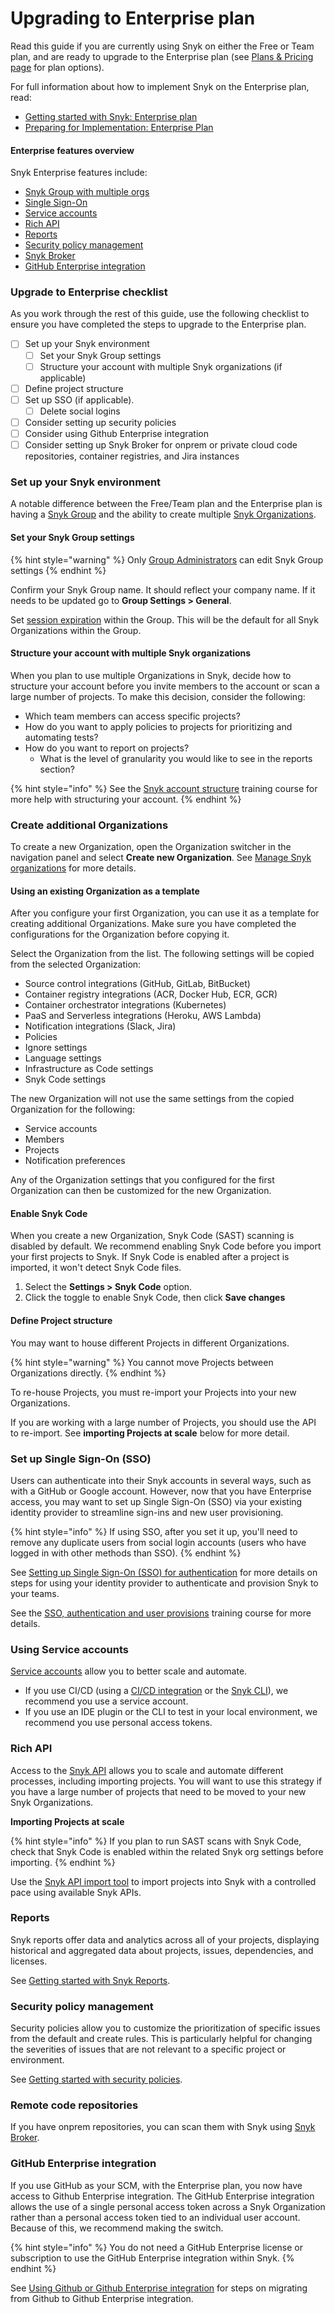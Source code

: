 # Upgrading to Enterprise plan

Read this guide if you are currently using Snyk on either the Free or Team plan, and are ready to upgrade to the Enterprise plan (see [Plans & Pricing page](https://snyk.io/plans/?utm\_medium=Paid-Search\&utm\_source=google\&utm\_campaign=GS\_SN:\_Brand\&utm\_content=BR\_Pricing\&utm\_term=synk%20price\&gclid=Cj0KCQiA\_bieBhDSARIsADU4zLf8Dvv9pa39ofNqQLTd35KUjmfOTABUAGFImlAYnn2P\_f\_HcJtD4ksaAvsgEALw\_wcB) for plan options).

For full information about how to implement Snyk on the Enterprise plan, read:

* [Getting started with Snyk: Enterprise plan](getting-started-with-snyk-enterprise-plan.md)
* [Preparing for Implementation: Enterprise Plan](preparing-for-implementation-enterprise-plan.md)

#### Enterprise features overview

Snyk Enterprise features include:

* [Snyk Group with multiple orgs](../snyk-admin/managing-groups-and-organizations/whats-a-snyk-group.md)
* [Single Sign-On](../snyk-admin/setting-up-sso-for-authentication/)
* [Service accounts](../snyk-admin/service-accounts.md)
* [Rich API](../snyk-api-info/)
* [Reports](../manage-issues/snyk-reports/)
* [Security policy management](../manage-issues/security-policies/)
* [Snyk Broker](../snyk-admin/snyk-broker/)
* [GitHub Enterprise integration](../integrations/git-repository-scm-integrations/github-enterprise-integration.md)

### Upgrade to Enterprise checklist

As you work through the rest of this guide, use the following checklist to ensure you have completed the steps to upgrade to the Enterprise plan.

* [ ] Set up your Snyk environment
  * [ ] Set your Snyk Group settings
  * [ ] Structure your account with multiple Snyk organizations (if applicable)
* [ ] Define project structure
* [ ] Set up SSO (if applicable).
  * [ ] Delete social logins
* [ ] Consider setting up security policies
* [ ] Consider using Github Enterprise integration
* [ ] Consider setting up Snyk Broker for onprem or private cloud code repositories, container registries, and Jira instances

### Set up your Snyk environment

A notable difference between the Free/Team plan and the Enterprise plan is having a [Snyk Group](../snyk-admin/managing-groups-and-organizations/whats-a-snyk-group.md) and the ability to create multiple [Snyk Organizations](../snyk-admin/managing-groups-and-organizations/whats-a-snyk-organization.md).

#### Set your Snyk Group settings

{% hint style="warning" %}
Only [Group Administrators](../snyk-admin/managing-users-and-permissions/managing-permissions.md) can edit Snyk Group settings
{% endhint %}

Confirm your Snyk Group name. It should reflect your company name. If it needs to be updated go to **Group Settings > General**.

Set [session expiration](../snyk-admin/managing-users-and-permissions/session-length.md) within the Group. This will be the default for all Snyk Organizations within the Group.

#### Structure your account with multiple Snyk organizations

When you plan to use multiple Organizations in Snyk, decide how to structure your account before you invite members to the account or scan a large number of projects. To make this decision, consider the following:

* Which team members can access specific projects?
* How do you want to apply policies to projects for prioritizing and automating tests?
* How do you want to report on projects?
  * What is the level of granularity you would like to see in the reports section?

{% hint style="info" %}
See the [Snyk account structure](https://training.snyk.io/courses/snyk-account-structure) training course for more help with structuring your account.
{% endhint %}

### Create additional Organizations

To create a new Organization, open the Organization switcher in the navigation panel and select **Create new Organization**. See [Manage Snyk organizations](../snyk-admin/managing-groups-and-organizations/manage-snyk-organizations.md) for more details.

#### Using an existing Organization as a template

After you configure your first Organization, you can use it as a template for creating additional Organizations. Make sure you have completed the configurations for the Organization before copying it.

Select the Organization from the list. The following settings will be copied from the selected Organization:

* Source control integrations (GitHub, GitLab, BitBucket)
* Container registry integrations (ACR, Docker Hub, ECR, GCR)
* Container orchestrator integrations (Kubernetes)
* PaaS and Serverless integrations (Heroku, AWS Lambda)
* Notification integrations (Slack, Jira)
* Policies
* Ignore settings
* Language settings
* Infrastructure as Code settings
* Snyk Code settings

The new Organization will not use the same settings from the copied Organization for the following:

* Service accounts
* Members
* Projects
* Notification preferences

Any of the Organization settings that you configured for the first Organization can then be customized for the new Organization.

#### Enable Snyk Code

When you create a new Organization, Snyk Code (SAST) scanning is disabled by default. We recommend enabling Snyk Code before you import your first projects to Snyk. If Snyk Code is enabled after a project is imported, it won't detect Snyk Code files.

1. Select the **Settings > Snyk Code** option.
2. Click the toggle to enable Snyk Code, then click **Save changes**

#### Define Project structure

You may want to house different Projects in different Organizations.

{% hint style="warning" %}
You cannot move Projects between Organizations directly.
{% endhint %}

To re-house Projects, you must re-import your Projects into your new Organizations.

If you are working with a large number of Projects, you should use the API to re-import. See **importing Projects at scale** below for more detail.

### Set up Single Sign-On (SSO)

Users can authenticate into their Snyk accounts in several ways, such as with a GitHub or Google account. However, now that you have Enterprise access, you may want to set up Single Sign-On (SSO) via your existing identity provider to streamline sign-ins and new user provisioning.

{% hint style="info" %}
If using SSO, after you set it up, you'll need to remove any duplicate users from social login accounts (users who have logged in with other methods than SSO).
{% endhint %}

See [Setting up Single Sign-On (SSO) for authentication](../snyk-admin/setting-up-sso-for-authentication/) for more details on steps for using your identity provider to authenticate and provision Snyk to your teams.

See the [SSO, authentication and user provisions](https://training.snyk.io/courses/sso) training course for more details.

### Using Service accounts

[Service accounts](../snyk-admin/service-accounts.md) allow you to better scale and automate.

* If you use CI/CD (using a [CI/CD integration](../integrations/ci-cd-integrations/) or the [Snyk CLI](../snyk-cli/)), we recommend you use a service account.
* If you use an IDE plugin or the CLI to test in your local environment, we recommend you use personal access tokens.

### Rich API

Access to the [Snyk API](../snyk-api-info/) allows you to scale and automate different processes, including importing projects. You will want to use this strategy if you have a large number of projects that need to be moved to your new Snyk Organizations.

**Importing Projects at scale**

{% hint style="info" %}
If you plan to run SAST scans with Snyk Code, check that Snyk Code is enabled within the related Snyk org settings before importing.
{% endhint %}

Use the [Snyk API import tool](../snyk-api-info/other-tools/tool-snyk-api-import/) to import projects into Snyk with a controlled pace using available Snyk APIs.

### Reports

Snyk reports offer data and analytics across all of your projects, displaying historical and aggregated data about projects, issues, dependencies, and licenses.

See [Getting started with Snyk Reports](../manage-issues/snyk-reports/reporting-beta-2022/getting-started-with-snyk-reports.md).

### Security policy management

Security policies allow you to customize the prioritization of specific issues from the default and create rules. This is particularly helpful for changing the severities of issues that are not relevant to a specific project or environment.

See [Getting started with security policies](../manage-issues/security-policies/getting-started-with-security-policies.md).

### Remote code repositories

If you have onprem repositories, you can scan them with Snyk using [Snyk Broker](../snyk-admin/snyk-broker/).

### GitHub Enterprise integration

If you use GitHub as your SCM, with the Enterprise plan, you now have access to Github Enterprise integration. The GitHub Enterprise integration allows the use of a single personal access token across a Snyk Organization rather than a personal access token tied to an individual user account. Because of this, we recommend making the switch.

{% hint style="info" %}
You do not need a GitHub Enterprise license or subscription to use the GitHub Enterprise integration within Snyk.
{% endhint %}

See [Using Github or Github Enterprise integration](../integrations/git-repository-scm-integrations/using-github-or-github-enterprise-integration.md) for steps on migrating from Github to Github Enterprise integration.
